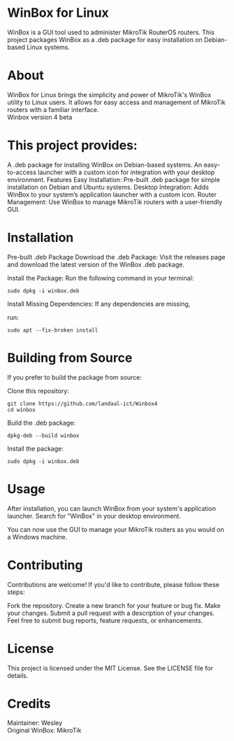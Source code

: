 # WinBox for Linux

WinBox is a GUI tool used to administer MikroTik RouterOS routers. This project packages WinBox as a .deb package for easy installation on Debian-based Linux systems.


# About
WinBox for Linux brings the simplicity and power of MikroTik's WinBox utility to Linux users. It allows for easy access and management of MikroTik routers with a familiar interface.  
Winbox version 4 beta

# This project provides:

A .deb package for installing WinBox on Debian-based systems.
An easy-to-access launcher with a custom icon for integration with your desktop environment.
Features
Easy Installation: Pre-built .deb package for simple installation on Debian and Ubuntu systems.
Desktop Integration: Adds WinBox to your system’s application launcher with a custom icon.
Router Management: Use WinBox to manage MikroTik routers with a user-friendly GUI.

# Installation
Pre-built .deb Package
Download the .deb Package: Visit the releases page and download the latest version of the WinBox .deb package.

Install the Package: Run the following command in your terminal:

```
sudo dpkg -i winbox.deb
```
Install Missing Dependencies: If any dependencies are missing, 

run:

```
sudo apt --fix-broken install
```

# Building from Source
If you prefer to build the package from source:

Clone this repository:

```
git clone https://github.com/landaal-ict/Winbox4
cd winbox
```
Build the .deb package:

```
dpkg-deb --build winbox
````
Install the package:


```
sudo dpkg -i winbox.deb
````
# Usage
After installation, you can launch WinBox from your system's application launcher. Search for "WinBox" in your desktop environment.


You can now use the GUI to manage your MikroTik routers as you would on a Windows machine.

# Contributing
Contributions are welcome! If you'd like to contribute, please follow these steps:

Fork the repository.
Create a new branch for your feature or bug fix.
Make your changes.
Submit a pull request with a description of your changes.
Feel free to submit bug reports, feature requests, or enhancements.

# License
This project is licensed under the MIT License. See the LICENSE file for details.

# Credits
Maintainer: Wesley  
Original WinBox: MikroTik